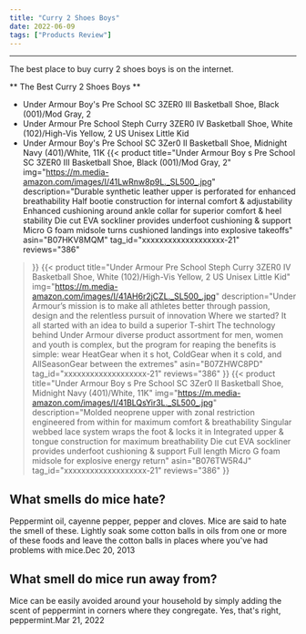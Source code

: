 ```yaml
---
title: "Curry 2 Shoes Boys"
date: 2022-06-09
tags: ["Products Review"]
---
```


---


The best place to buy curry 2 shoes boys is on the internet.

** The Best Curry 2 Shoes Boys **
* Under Armour Boy's Pre School SC 3ZER0 III Basketball Shoe, Black (001)/Mod Gray, 2
* Under Armour Pre School Steph Curry 3ZER0 IV Basketball Shoe, White (102)/High-Vis Yellow, 2 US Unisex Little Kid
* Under Armour Boy's Pre School SC 3Zer0 II Basketball Shoe, Midnight Navy (401)/White, 11K
{{< product 
title="Under Armour Boy s Pre School SC 3ZER0 III Basketball Shoe, Black (001)/Mod Gray, 2"
img="https://m.media-amazon.com/images/I/41LwRnw8p9L._SL500_.jpg"
description="Durable synthetic leather upper is perforated for enhanced breathability Half bootie construction for internal comfort & adjustability Enhanced cushioning around ankle collar for superior comfort & heel stability Die cut EVA sockliner provides underfoot cushioning & support Micro G foam midsole turns cushioned landings into explosive takeoffs"
asin="B07HKV8MQM"
tag_id="xxxxxxxxxxxxxxxxxxx-21"
reviews="386"
>}} 
{{< product 
title="Under Armour Pre School Steph Curry 3ZER0 IV Basketball Shoe, White (102)/High-Vis Yellow, 2 US Unisex Little Kid"
img="https://m.media-amazon.com/images/I/41AH6r2jCZL._SL500_.jpg"
description="Under Armour’s mission is to make all athletes better through passion, design and the relentless pursuit of innovation Where we started? It all started with an idea to build a superior T-shirt The technology behind Under Armour diverse product assortment for men, women and youth is complex, but the program for reaping the benefits is simple: wear HeatGear when it s hot, ColdGear when it s cold, and AllSeasonGear between the extremes"
asin="B07ZHWC8PD"
tag_id="xxxxxxxxxxxxxxxxxxx-21"
reviews="386"
>}} 
{{< product 
title="Under Armour Boy s Pre School SC 3Zer0 II Basketball Shoe, Midnight Navy (401)/White, 11K"
img="https://m.media-amazon.com/images/I/41BLQsYir3L._SL500_.jpg"
description="Molded neoprene upper with zonal restriction engineered from within for maximum comfort & breathability Singular webbed lace system wraps the foot & locks it in Integrated upper & tongue construction for maximum breathability Die cut EVA sockliner provides underfoot cushioning & support Full length Micro G foam midsole for explosive energy return"
asin="B076TW5R4J"
tag_id="xxxxxxxxxxxxxxxxxxx-21"
reviews="386"
>}} 
## What smells do mice hate?
Peppermint oil, cayenne pepper, pepper and cloves. Mice are said to hate the smell of these. Lightly soak some cotton balls in oils from one or more of these foods and leave the cotton balls in places where you've had problems with mice.Dec 20, 2013

## What smell do mice run away from?
Mice can be easily avoided around your household by simply adding the scent of peppermint in corners where they congregate. Yes, that's right, peppermint.Mar 21, 2022

